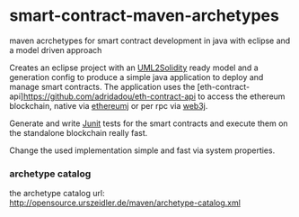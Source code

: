 # smart-contract-maven-archetypes

maven acrchetypes for smart contract development in java with eclipse and a model driven approach

Creates an eclipse project with an [UML2Solidity](https://github.com/UrsZeidler/uml2solidity) ready model and a generation config to produce a simple java application to deploy and manage smart contracts. The application uses the [eth-contract-api]https://github.com/adridadou/eth-contract-api to access the ethereum blockchain, native via [ethereumj](https://github.com/UrsZeidler/ethereumj) or per rpc via [web3j](https://github.com/web3j/web3j).

Generate and write [Junit](https://github.com/UrsZeidler/uml2solidity/wiki/TestWithJava) tests for the smart contracts and execute them on the standalone blockchain really fast.

Change the used implementation simple and fast via system properties. 

### archetype catalog

the archetype catalog url: http://opensource.urszeidler.de/maven/archetype-catalog.xml
